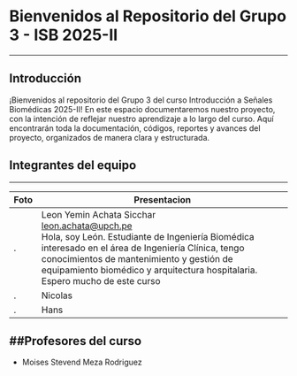 # Bienvenidos al Repositorio del Grupo 3 - ISB 2025-II
---
## Introducción
¡Bienvenidos al repositorio del Grupo 3 del curso Introducción a Señales Biomédicas 2025-II!
En este espacio documentaremos nuestro proyecto, con la intención de reflejar nuestro aprendizaje a lo largo del curso. Aquí encontrarán toda la documentación, códigos, reportes y avances del proyecto, organizados de manera clara y estructurada.
## Integrantes del equipo
---
| Foto  | Presentacion     |  
|-------|----------|  
| . | Leon Yemin Achata Sicchar <br> leon.achata@upch.pe <br> Hola, soy León. Estudiante de Ingeniería Biomédica interesado en el área de Ingeniería Clínica, tengo conocimientos de mantenimiento y gestión de equipamiento biomédico y arquitectura hospitalaria. Espero mucho de este curso |  
| . | Nicolas  |  
| . | Hans |  

##Profesores del curso
---
* Moises Stevend Meza Rodriguez
